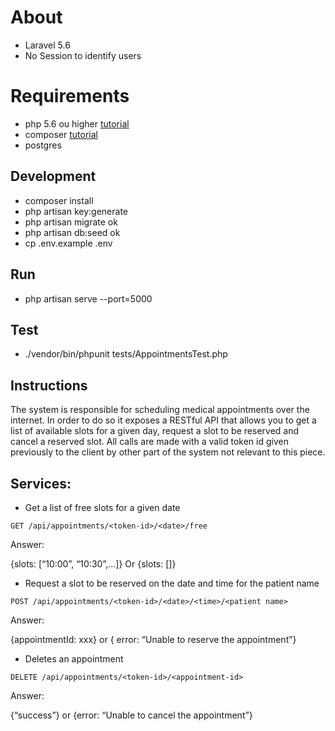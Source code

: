 # About

- Laravel 5.6
- No Session to identify users

# Requirements
- php 5.6 ou higher [tutorial](http://tecadmin.net/install-php5-on-ubuntu/)
- composer [tutorial](https://getcomposer.org/doc/00-intro.md#globally)
- postgres

## Development
- composer install
- php artisan key:generate
- php artisan migrate ok
- php artisan db:seed ok
- cp .env.example .env

## Run
- php artisan serve --port=5000

## Test
- ./vendor/bin/phpunit tests/AppointmentsTest.php

## Instructions

The system is responsible for scheduling medical appointments over the internet. In order to do so it exposes a RESTful API that allows you to get a list of available slots for a given day, request a slot to be reserved and cancel a reserved slot.  All calls are made with a valid token id given previously to the client by other part of the system not relevant to this piece.

## Services:

- Get a list of free slots for a given date
```
GET /api/appointments/<token-id>/<date>/free 
```

Answer:

{slots: [“10:00”, “10:30”,…]} Or {slots: []}


- Request a slot to be reserved on the date and time for the patient name
```
POST /api/appointments/<token-id>/<date>/<time>/<patient name>
```

Answer:

{appointmentId: xxx} or { error: “Unable to reserve the appointment”}

- Deletes an appointment

```
DELETE /api/appointments/<token-id>/<appointment-id>
```

Answer:

{“success”} or {error: “Unable to cancel the appointment”}
